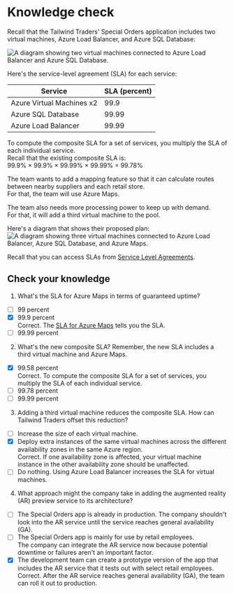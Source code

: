 # Knowledge check

Recall that the Tailwind Traders' Special Orders application includes two virtual machines, Azure Load Balancer, and Azure SQL Database:

![A diagram showing two virtual machines connected to Azure Load Balancer and Azure SQL Database.](https://docs.microsoft.com/en-us/learn/azure-fundamentals/choose-azure-services-sla-lifecycle/media/4-special-orders-architecture.svg)

Here's the service-level agreement (SLA) for each service:

Service	| SLA (percent)
---|---
Azure Virtual Machines x2 | 99.9 
Azure SQL Database|99.99
Azure Load Balancer|99.99

To compute the composite SLA for a set of services, you multiply the SLA of each individual service. \
Recall that the existing composite SLA is: \
99.9% × 99.9% × 99.99% × 99.99% = 99.78%

The team wants to add a mapping feature so that it can calculate routes between nearby suppliers and each retail store. \
For that, the team will use Azure Maps.

The team also needs more processing power to keep up with demand. \
For that, it will add a third virtual machine to the pool.

Here's a diagram that shows their proposed plan:
![A diagram showing three virtual machines connected to Azure Load Balancer, Azure SQL Database, and Azure Maps.](https://docs.microsoft.com/en-us/learn/azure-fundamentals/choose-azure-services-sla-lifecycle/media/6-special-orders-architecture-maps.svg)

Recall that you can access SLAs from [Service Level Agreements](https://azure.microsoft.com/support/legal/sla/).

## Check your knowledge

1. What's the SLA for Azure Maps in terms of guaranteed uptime?

- [ ] 99 percent
- [X] 99.9 percent \
Correct. The [SLA for Azure Maps](https://azure.microsoft.com/support/legal/sla/azure-maps?azure-portal=true) tells you the SLA.
- [ ] 99.99 percent

2. What's the new composite SLA? Remember, the new SLA includes a third virtual machine and Azure Maps.
- [X] 99.58 percent \
Correct. To compute the composite SLA for a set of services, you multiply the SLA of each individual service.
- [ ] 99.78 percent
- [ ] 99.99 percent

3. Adding a third virtual machine reduces the composite SLA. How can Tailwind Traders offset this reduction?

- [ ] Increase the size of each virtual machine.
- [X] Deploy extra instances of the same virtual machines across the different availability zones in the same Azure region. \
Correct. If one availability zone is affected, your virtual machine instance in the other availability zone should be unaffected.
- [ ] Do nothing. Using Azure Load Balancer increases the SLA for virtual machines.

4. What approach might the company take in adding the augmented reality (AR) preview service to its architecture?

- [ ] The Special Orders app is already in production. The company shouldn't look into the AR service until the service reaches general availability (GA).
- [ ] The Special Orders app is mainly for use by retail employees. \
The company can integrate the AR service now because potential downtime or failures aren't an important factor.
- [X] The development team can create a prototype version of the app that includes the AR service that it tests out with select retail employees. \
Correct. After the AR service reaches general availability (GA), the team can roll it out to production.